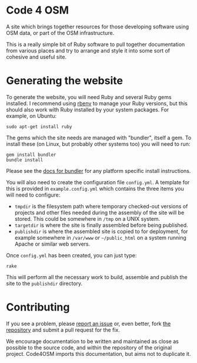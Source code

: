 Code 4 OSM
==========

A site which brings together resources for those developing software
using OSM data, or part of the OSM infrastructure.

This is a really simple bit of Ruby software to pull together
documentation from various places and try to arrange and style it into
some sort of cohesive and useful site.

Generating the website
======================

To generate the website, you will need Ruby and several Ruby gems
installed. I recommend using [rbenv](http://rbenv.org/) to manage your
Ruby versions, but this should also work with Ruby installed by your
system packages. For example, on Ubuntu:

    sudo apt-get install ruby

The gems which the site needs are managed with "bundler", itself a
gem. To install these (on Linux, but probably other systems too) you
will need to run:

    gem install bundler
    bundle install

Please see the [docs for bundler](http://bundler.io/) for any platform
specific install instructions.

You will also need to create the configuration file `config.yml`. A
template for this is provided in `example.config.yml` which contains
the three items you will need to configure:

* `tmpdir` is the filesystem path where temporary checked-out versions
  of projects and other files needed during the assembly of the site
  will be stored. This could be somewhere in `/tmp` on a UNIX system.
* `targetdir` is where the site is finally assembled before being
  published.
* `publishdir` is where the assembled site is copied to for
  deployment, for example somewhere in `/var/www` or `~/public_html`
  on a system running Apache or similar web servers.

Once `config.yml` has been created, you can just type:

    rake

This will perform all the necessary work to build, assemble and
publish the site to the `publishdir` directory.

Contributing
============

If you see a problem, please [report an
issue](https://github.com/zerebubuth/code4osm.org/issues) or, even
better, fork [the
repository](https://github.com/zerebubuth/code4osm.org) and submit a
pull request for the fix.

We encourage documentation to be written and maintained as close as
possible to the source code, and within the repository of the original
project. Code4OSM imports this documentation, but aims not to
duplicate it.

